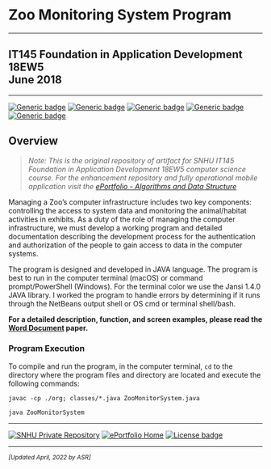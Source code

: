 # Zoo Monitoring System Program

---

## IT145 Foundation in Application Development 18EW5<br/>June 2018

---

[![Generic badge](https://img.shields.io/badge/language-JAVA_17-blue.svg)](https://www.java.com) [![Generic badge](https://img.shields.io/badge/library-JANI--2.1.0-cyan.svg)](http://fusesource.github.io/jansi) [![Generic badge](https://img.shields.io/badge/ide-NetBeans-purple.svg)](https://netbeans.apache.org) [![Generic badge](https://img.shields.io/badge/terminal-Bash_or_Powershell-brown.svg)](https://netbeans.apache.org/) [![Generic badge](https://img.shields.io/badge/license-MIT-red.svg)](LICENSE)

## Overview

> *Note: This is the original repository of artifact for SNHU IT145 Foundation in Application Development 18EW5 computer science course. For the enhancement repository and fully operational mobile application visit the [ePortfolio - Algorithms and Data Structure](https://arsari.github.io/ePortfolio/#algorithms "Arturo Santiago-Rivera - ePortfolio Algorithms and Data Structures Category")*

Managing a Zoo’s computer infrastructure includes two key components: controlling the access to system data and monitoring the animal/habitat activities in exhibits. As a duty of the role of managing the computer infrastructure, we must develop a working program and detailed documentation describing the development process for the authentication and authorization of the people to gain access to data in the computer systems.

The program is designed and developed in JAVA language. The program is best to run in the computer terminal (macOS) or command prompt/PowerShell (Windows). For the terminal color we use the Jansi 1.4.0 JAVA library. I worked the program to handle errors by determining if it runs through the NetBeans output shell or OS cmd or terminal shell/bash.

**For a detailed description, function, and screen examples, please read the [Word Document](CS340-M7-1_Paper.pdf) paper.**

### Program Execution

To compile and run the program, in the computer terminal, `cd` to the directory where the program files and directory are located and execute the following commands:

`javac -cp ./org; classes/*.java ZooMonitorSystem.java`

`java ZooMonitorSystem`

---

[![SNHU Private Repository](https://img.shields.io/badge/repo-SNHU-blueviolet.svg?style=for-the-badge&logo=github)](https://github.com/arsari/ePortfolio "Back to SNHU Private Repo") [![ePortfolio Home](https://img.shields.io/badge/Home-ePortfolio-blue.svg?style=for-the-badge&logo=homeassistant)](https://arsari.github.io/ePortfolio "Back to ePortfolio Home") [![License badge](https://img.shields.io/badge/license-MIT-green.svg?style=for-the-badge&logo=github)](LICENSE "GitHub MIT License")

---

<small>_[Updated April, 2022 by ASR]_</small>
